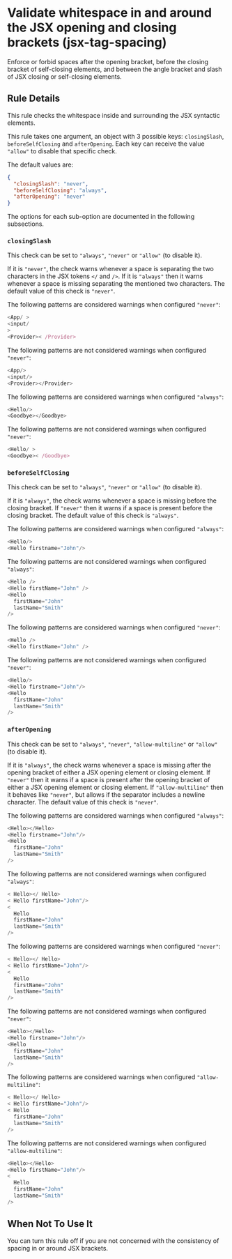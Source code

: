 # Validate whitespace in and around the JSX opening and closing brackets (jsx-tag-spacing)

Enforce or forbid spaces after the opening bracket, before the closing bracket of self-closing elements, and between the angle bracket and slash of JSX closing or self-closing elements.

## Rule Details

This rule checks the whitespace inside and surrounding the JSX syntactic elements.

This rule takes one argument, an object with 3 possible keys: `closingSlash`, `beforeSelfClosing` and `afterOpening`. Each key can receive the value `"allow"` to disable that specific check.

The default values are:

```json
{
  "closingSlash": "never",
  "beforeSelfClosing": "always",
  "afterOpening": "never"
}
```

The options for each sub-option are documented in the following subsections.

### `closingSlash`

This check can be set to `"always"`, `"never"` or `"allow"` (to disable it).

If it is `"never"`, the check warns whenever a space is separating the two characters in the JSX tokens `</` and `/>`. If it is `"always"` then it warns whenever a space is missing separating the mentioned two characters. The default value of this check is `"never"`.

The following patterns are considered warnings when configured `"never"`:

```js
<App/ >
<input/
>
<Provider>< /Provider>
```

The following patterns are not considered warnings when configured `"never"`:

```js
<App/>
<input/>
<Provider></Provider>
```

The following patterns are considered warnings when configured `"always"`:

```js
<Hello/>
<Goodbye></Goodbye>
```

The following patterns are not considered warnings when configured `"never"`:

```js
<Hello/ >
<Goodbye>< /Goodbye>
```

### `beforeSelfClosing`

This check can be set to `"always"`, `"never"` or `"allow"` (to disable it).

If it is `"always"`, the check warns whenever a space is missing before the closing bracket. If `"never"` then it warns if a space is present before the closing bracket. The default value of this check is `"always"`.

The following patterns are considered warnings when configured `"always"`:

```js
<Hello/>
<Hello firstname="John"/>
```

The following patterns are not considered warnings when configured `"always"`:

```js
<Hello />
<Hello firstName="John" />
<Hello
  firstName="John"
  lastName="Smith"
/>
```

The following patterns are considered warnings when configured `"never"`:

```js
<Hello />
<Hello firstName="John" />
```

The following patterns are not considered warnings when configured `"never"`:

```js
<Hello/>
<Hello firstname="John"/>
<Hello
  firstName="John"
  lastName="Smith"
/>
```

### `afterOpening`

This check can be set to `"always"`, `"never"`, `"allow-multiline"` or `"allow"` (to disable it).

If it is `"always"`, the check warns whenever a space is missing after the opening bracket of either a JSX opening element or closing element. If `"never"` then it warns if a space is present after the opening bracket of either a JSX opening element or closing element. If `"allow-multiline"` then it behaves like `"never"`, but allows if the separator includes a newline character. The default value of this check is `"never"`.

The following patterns are considered warnings when configured `"always"`:

```js
<Hello></Hello>
<Hello firstname="John"/>
<Hello
  firstName="John"
  lastName="Smith"
/>
```

The following patterns are not considered warnings when configured `"always"`:

```js
< Hello></ Hello>
< Hello firstName="John"/>
<
  Hello
  firstName="John"
  lastName="Smith"
/>
```

The following patterns are considered warnings when configured `"never"`:

```js
< Hello></ Hello>
< Hello firstName="John"/>
<
  Hello
  firstName="John"
  lastName="Smith"
/>
```

The following patterns are not considered warnings when configured `"never"`:

```js
<Hello></Hello>
<Hello firstname="John"/>
<Hello
  firstName="John"
  lastName="Smith"
/>
```

The following patterns are considered warnings when configured `"allow-multiline"`:

```js
< Hello></ Hello>
< Hello firstName="John"/>
< Hello
  firstName="John"
  lastName="Smith"
/>
```

The following patterns are not considered warnings when configured `"allow-multiline"`:

```js
<Hello></Hello>
<Hello firstName="John"/>
<
  Hello
  firstName="John"
  lastName="Smith"
/>
```

## When Not To Use It

You can turn this rule off if you are not concerned with the consistency of spacing in or around JSX brackets.
